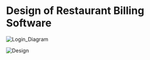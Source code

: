 # Design of Restaurant Billing Software

![Login_Diagram](https://user-images.githubusercontent.com/56836409/157499983-ae3f5c25-7886-4f15-a073-3ba2c1d888b8.png)










![Design](https://user-images.githubusercontent.com/56836409/157462238-a2b0a5c5-5003-4a69-9a13-3d1f6835f51f.png)

